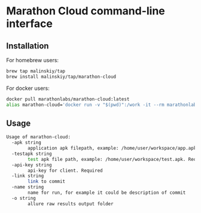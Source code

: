 # Marathon Cloud command-line interface

## Installation
For homebrew users:
```bash
brew tap malinskiy/tap
brew install malinskiy/tap/marathon-cloud
```

For docker users:
```bash
docker pull marathonlabs/marathon-cloud:latest
alias marathon-cloud='docker run -v "$(pwd)":/work -it --rm marathonlabs/marathon-cloud:latest'
```

## Usage
```bash
Usage of marathon-cloud:
  -apk string
        application apk filepath, example: /home/user/workspace/app.apk. Required
  -testapk string
        test apk file path, example: /home/user/workspace/test.apk. Required
  -api-key string
        api-key for client. Required
  -link string
        link to commit
  -name string
        name for run, for example it could be description of commit
  -o string
        allure raw results output folder
```

